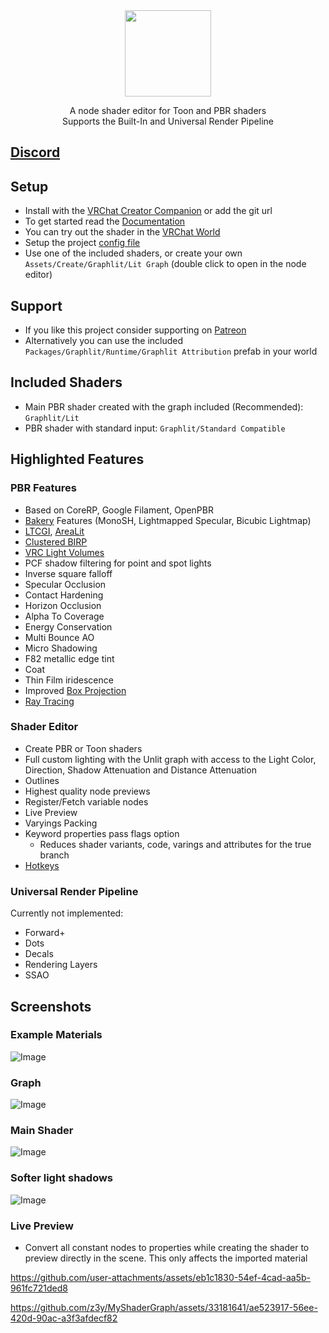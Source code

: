 <div align="center">
  <a href="https://z3y.github.io/Graphlit/">
    <img alt="" height="138" src="./Docs~/public/graphlit-attribution.png">
  </a>
  <p>A node shader editor for Toon and PBR shaders<br>
  Supports the Built-In and Universal Render Pipeline</p>
</div>

## [Discord](https://discord.gg/bw46tKgRFT)

## Setup

- Install with the [VRChat Creator Companion](https://z3y.github.io/vpm-package-listing/) or add the git url
- To get started read the [Documentation](https://z3y.github.io/Graphlit)
- You can try out the shader in the [VRChat World](https://vrchat.com/home/world/wrld_6fd2e6c4-d4f2-49ea-8cf6-ce7ccb0e7111)
- Setup the project [config file](https://z3y.github.io/Graphlit/config)
- Use one of the included shaders, or create your own `Assets/Create/Graphlit/Lit Graph` (double click to open in the node editor)

## Support

- If you like this project consider supporting on [Patreon](https://www.patreon.com/z3y)
- Alternatively you can use the included `Packages/Graphlit/Runtime/Graphlit Attribution` prefab in your world

## Included Shaders

- Main PBR shader created with the graph included (Recommended): `Graphlit/Lit`
- PBR shader with standard input: `Graphlit/Standard Compatible`

## Highlighted Features

### PBR Features

- Based on CoreRP, Google Filament, OpenPBR
- [Bakery](https://assetstore.unity.com/packages/tools/level-design/bakery-gpu-lightmapper-122218) Features (MonoSH, Lightmapped Specular, Bicubic Lightmap)
- [LTCGI](https://github.com/PiMaker/ltcgi), [AreaLit](https://booth.pm/ja/items/3661829)
- [Clustered BIRP](https://github.com/z3y/ClusteredBIRP)
- [VRC Light Volumes](https://github.com/REDSIM/VRCLightVolumes)
- PCF shadow filtering for point and spot lights
- Inverse square falloff
- Specular Occlusion
- Contact Hardening
- Horizon Occlusion
- Alpha To Coverage
- Energy Conservation
- Multi Bounce AO
- Micro Shadowing
- F82 metallic edge tint
- Coat
- Thin Film iridescence
- Improved [Box Projection](https://z3y.github.io/Graphlit/udonrp)
- [Ray Tracing](https://github.com/z3y/VRCTrace)


### Shader Editor

- Create PBR or Toon shaders
- Full custom lighting with the Unlit graph with access to the Light Color, Direction, Shadow Attenuation and Distance Attenuation
- Outlines
- Highest quality node previews
- Register/Fetch variable nodes
- Live Preview
- Varyings Packing
- Keyword properties pass flags option
  - Reduces shader variants, code, varings and attributes for the true branch
- [Hotkeys](https://z3y.github.io/Graphlit/hotkeys)

### Universal Render Pipeline

Currently not implemented:

- Forward+
- Dots
- Decals
- Rendering Layers
- SSAO

## Screenshots

### Example Materials

![Image](/Docs~/public/shader-ball.jpg)

### Graph

![Image](/Docs~/public/Unity_iGcR8rpLM9.png)

### Main Shader

![Image](/Docs~/public/Unity_qOcvTvZ5FS.png)

### Softer light shadows

![Image](/Docs~/public/Unity_rQ4Jf1GE8o.png)

### Live Preview

- Convert all constant nodes to properties while creating the shader to preview directly in the scene. This only affects the imported material

https://github.com/user-attachments/assets/eb1c1830-54ef-4cad-aa5b-961fc721ded8

https://github.com/z3y/MyShaderGraph/assets/33181641/ae523917-56ee-420d-90ac-a3f3afdecf82
